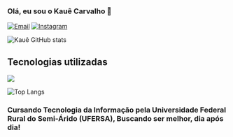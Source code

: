 ### Olá, eu sou o Kauê Carvalho 👋

[![Email](https://img.shields.io/badge/Gmail-D14836?style=for-the-badge&logo=gmail&logoColor=white)](mailto:kauecarvalho2028@gmail.com)
[![Instagram](https://img.shields.io/badge/Instagram-E4405F?style=for-the-badge&logo=instagram&logoColor=white)](https://www.instagram.com/kaue_carvalho11)

![Kauê GitHub stats](https://github-readme-stats.vercel.app/api?username=KaueCarvalho11&show_icons=true&theme=dark)

## Tecnologias utilizadas

![](https://img.shields.io/badge/C-00599C?style=for-the-badge&logo=c&logoColor=white)

![Top Langs](https://github-readme-stats.vercel.app/api/top-langs/?username=KaueCarvalho11&layout=compact&theme=dark)

### Cursando Tecnologia da Informação pela Universidade Federal Rural do Semi-Árido (UFERSA), Buscando ser melhor, dia após dia! 
